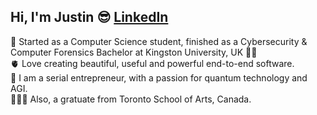 ## Hi, I'm Justin 😎 [LinkedIn](https://www.linkedin.com/in/justin-turcu/)

🧠 Started as a Computer Science student, finished as a Cybersecurity & Computer Forensics Bachelor at Kingston University, UK 🫆👀<br/>
🫀 Love creating beautiful, useful and powerful end-to-end software.<br/>
🦾 I am a serial entrepreneur, with a passion for quantum technology and AGI.<br/>
🧑🏻‍🎨 Also, a gratuate from Toronto School of Arts, Canada.<br/>
